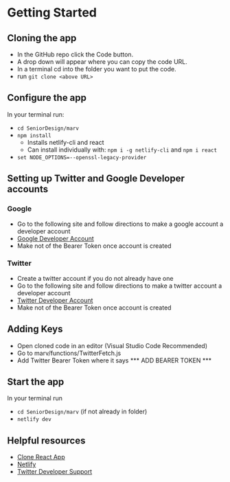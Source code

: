# Getting Started
## Cloning the app
* In the GitHub repo click the Code button. 
* A drop down will appear where you can copy the code URL.
* In a terminal cd into the folder you want to put the code.
* run `git clone <above URL>`
## Configure the app
In your terminal run:
* `cd SeniorDesign/marv`
* `npm install`
  * Installs netlify-cli and react
  * Can install individually with: `npm i -g netlify-cli` and `npm i react`
* `set NODE_OPTIONS=--openssl-legacy-provider`

## Setting up Twitter and Google Developer accounts
### Google
* Go to the following site and follow directions to make a google account a developer account
* [Google Developer Account](https://console.cloud.google.com/welcome)
* Make not of the Bearer Token once account is created

### Twitter
* Create a twitter account if you do not already have one
* Go to the following site and follow directions to make a twitter account a developer account
* [Twitter Developer Account](https://developer.twitter.com/en/docs/platform-overview)
* Make not of the Bearer Token once account is created

## Adding Keys
* Open cloned code in an editor (Visual Studio Code Recommended)
* Go to marv/functions/TwitterFetch.js
* Add Twitter Bearer Token where it says *** ADD BEARER TOKEN ***
## Start the app
In your terminal run
* `cd SeniorDesign/marv` (if not already in folder)
* `netlify dev`
## Helpful resources
* [Clone React App](https://javascript.plainenglish.io/how-to-clone-an-app-from-github-446541a0302d)
* [Netlify](https://www.digitalocean.com/community/tutorials/nodejs-solve-cors-once-and-for-all-netlify-dev)
* [Twitter Developer Support](https://developer.twitter.com/en/support/twitter-api/developer-account#faq-team-accounts)